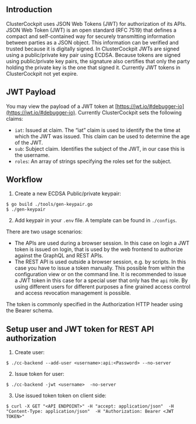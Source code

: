 ## Introduction

ClusterCockpit uses JSON Web Tokens (JWT) for authorization of its APIs.
JSON Web Token (JWT) is an open standard (RFC 7519) that defines a compact and self-contained way for securely transmitting information between parties as a JSON object.
This information can be verified and trusted because it is digitally signed.
In ClusterCockpit JWTs are signed using a public/private key pair using ECDSA.
Because tokens are signed using public/private key pairs, the signature also certifies that only the party holding the private key is the one that signed it.
Currently JWT tokens in ClusterCockpit not yet expire.

## JWT Payload

You may view the payload of a JWT token at [https://jwt.io/#debugger-io](https://jwt.io/#debugger-io).
Currently ClusterCockpit sets the following claims:
* `iat`: Issued at claim. The “iat” claim is used to identify the the time at which the JWT was issued. This claim can be used to determine the age of the JWT.
* `sub`: Subject claim. Identifies the subject of the JWT, in our case this is the username.
* `roles`: An array of strings specifying the roles set for the subject.

## Workflow

1. Create a new ECDSA Public/private keypair:
```
$ go build ./tools/gen-keypair.go
$ ./gen-keypair
```
2. Add keypair in your `.env` file. A template can be found in `./configs`.

There are two usage scenarios:
* The APIs are used during a browser session. In this case on login a JWT token is issued on login, that is used by the web frontend to authorize against the GraphQL and REST APIs.
* The REST API is used outside a browser session, e.g. by scripts. In this case you have to issue a token manually. This possible from within the configuration view or on the command line. It is recommended to issue a JWT token in this case for a special user that only has the `api` role. By using different users for different purposes a fine grained access control and access revocation management is possible.

The token is commonly specified in the Authorization HTTP header using the Bearer schema.

## Setup user and JWT token for REST API authorization

1. Create user:
```
$ ./cc-backend --add-user <username>:api:<Password> --no-server
```
2. Issue token for user:
```
$ ./cc-backend -jwt <username>  -no-server
```
3. Use issued token token on client side:
```
$ curl -X GET "<API ENDPOINT>" -H "accept: application/json"  -H "Content-Type: application/json"  -H "Authorization: Bearer <JWT TOKEN>"
```
